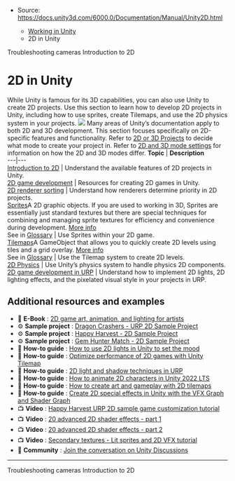 * Source: https://docs.unity3d.com/6000.0/Documentation/Manual/Unity2D.html

  * [Working in Unity](https://docs.unity3d.com/6000.0/Documentation/Manual/working-in-unity.html)
  * 2D in Unity


[](https://docs.unity3d.com/6000.0/Documentation/Manual/CameraTroubleshooting.html)
Troubleshooting cameras
[](https://docs.unity3d.com/6000.0/Documentation/Manual/introduction-2d.html)
Introduction to 2D
# 2D in Unity
While Unity is famous for its 3D capabilities, you can also use Unity to create 2D projects. Use this section to learn how to develop 2D projects in Unity, including how to use sprites, create Tilemaps, and use the 2D physics system in your projects.
![](https://docs.unity3d.com/6000.0/Documentation/uploads/Main/2dGames.jpg)
Many areas of Unity’s documentation apply to both 2D and 3D development. This section focuses specifically on 2D-specific features and functionality. Refer to [2D or 3D Projects](https://docs.unity3d.com/6000.0/Documentation/Manual/2Dor3D.html) to decide what mode to create your project in. Refer to [2D and 3D mode settings](https://docs.unity3d.com/6000.0/Documentation/Manual/2DAnd3DModeSettings.html) for information on how the 2D and 3D modes differ.
**Topic** | **Description**  
---|---  
[Introduction to 2D](https://docs.unity3d.com/6000.0/Documentation/Manual/introduction-2d.html) | Understand the available features of 2D projects in Unity.  
[2D game development](https://docs.unity3d.com/6000.0/Documentation/Manual/2d-game-development-landing.html) | Resources for creating 2D games in Unity.  
[2D renderer sorting](https://docs.unity3d.com/6000.0/Documentation/Manual/2d-renderer-sorting.html) | Understand how renderers determine priority in 2D projects.  
[Sprites](https://docs.unity3d.com/6000.0/Documentation/Manual/sprite/sprite-landing.html)A 2D graphic objects. If you are used to working in 3D, Sprites are essentially just standard textures but there are special techniques for combining and managing sprite textures for efficiency and convenience during development. [More info](https://docs.unity3d.com/6000.0/Documentation/Manual/sprite/sprite-landing.html)  
See in [Glossary](https://docs.unity3d.com/6000.0/Documentation/Manual/Glossary.html#Sprite) | Use Sprites within your 2D game.  
[Tilemaps](https://docs.unity3d.com/6000.0/Documentation/Manual/tilemaps/tilemaps-landing.html)A GameObject that allows you to quickly create 2D levels using tiles and a grid overlay. [More info](https://docs.unity3d.com/6000.0/Documentation/Manual/tilemaps/work-with-tilemaps/tilemap-reference.html)  
See in [Glossary](https://docs.unity3d.com/6000.0/Documentation/Manual/Glossary.html#Tilemap) | Use the Tilemap system to create 2D levels.  
[2D Physics](https://docs.unity3d.com/6000.0/Documentation/Manual/2d-physics/2d-physics.html) | Use Unity’s physics system to handle physics 2D components.  
[2D game development in URP](https://docs.unity3d.com/6000.0/Documentation/Manual/2d-urp-landing.html) | Understand how to implement 2D lights, 2D lighting effects, and the pixelated visual style in your projects in URP.  
## Additional resources and examples
  * 📖 **E-Book** : [2D game art, animation, and lighting for artists](https://unity.com/resources/2d-game-art-animation-lighting-for-artists-ebook?isGated=false)
  * ⚙️ **Sample project** : [Dragon Crashers - URP 2D Sample Project](https://assetstore.unity.com/packages/essentials/tutorial-projects/dragon-crashers-urp-2d-sample-project-190721)
  * ⚙️ **Sample project** : [Happy Harvest - 2D Sample Project](https://assetstore.unity.com/packages/essentials/tutorial-projects/happy-harvest-2d-sample-project-259218)
  * ⚙️ **Sample project** : [Gem Hunter Match - 2D Sample Project](https://assetstore.unity.com/packages/essentials/tutorial-projects/gem-hunter-match-2d-sample-project-278941)
  * 📝 **How-to guide** : [How to use 2D lights in Unity to set the mood](https://unity.com/how-to/use-2d-lights-unity-set-mood)
  * 📝 **How-to guide** : [Optimize performance of 2D games with Unity Tilemap](https://unity.com/how-to/optimize-performance-2d-games-unity-tilemap)
  * 📝 **How-to guide** : [2D light and shadow techniques in URP](https://unity.com/how-to/2d-light-shadow-techniques-in-the-universal-render-pipeline)
  * 📝 **How-to guide** : [How to animate 2D characters in Unity 2022 LTS](https://unity.com/how-to/2d-characters-and-animation-unity-2022-lts)
  * 📝 **How-to guide** : [How to create art and gameplay with 2D tilemaps](https://unity.com/how-to/create-art-and-gameplay-2d-tilemaps-unity)
  * 📝 **How-to guide** : [Create 2D special effects in Unity with the VFX Graph and Shader Graph](https://unity.com/how-to/2d-special-effects-vfx-graph-shader-graph)
  * 📺 **Video** : [Happy Harvest URP 2D sample game customization tutorial](https://youtu.be/pMwOB8Hi6-8)
  * 📺 **Video** : [20 advanced 2D shader effects - part 1](https://youtu.be/wav3YUcqUCA)
  * 📺 **Video** : [20 advanced 2D shader effects - part 2](https://youtu.be/fVzBLxuHOmM)
  * 📺 **Video** : [Secondary textures - Lit sprites and 2D VFX tutorial](https://youtu.be/InNZsUWNb8k)
  * 👥 **Community** : [Join the conversation on Unity Discussions](https://discussions.unity.com/lists/2d)


* * *
[](https://docs.unity3d.com/6000.0/Documentation/Manual/CameraTroubleshooting.html)
Troubleshooting cameras
[](https://docs.unity3d.com/6000.0/Documentation/Manual/introduction-2d.html)
Introduction to 2D
